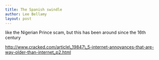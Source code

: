 ```yaml
---
title: The Spanish swindle
author: Lee Bellamy
layout: post
---
```

like the Nigerian Prince scam, but this has been around since the 16th century

http://www.cracked.com/article\_19847\_5-internet-annoyances-that-are-way-older-than-internet_p2.html
